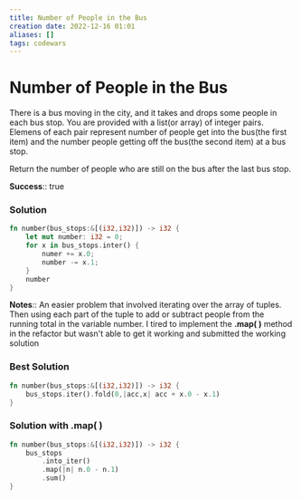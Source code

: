 ```yaml
---
title: Number of People in the Bus
creation date: 2022-12-16 01:01
aliases: []
tags: codewars 
---
```

# Number of People in the Bus
There is a bus moving in the city, and it takes and drops some people in each bus stop. You are provided with a list(or array) of integer pairs. Elemens of each pair represent number of people get into the bus(the first item) and the number people getting off the bus(the second item) at a bus stop.

Return the number of people who are still on the bus after the last bus stop.

**Success**:: true

### Solution
```Rust
fn number(bus_stops:&[(i32,i32)]) -> i32 {
	let mut number: i32 = 0;
	for x in bus_stops.inter() {
		numer += x.0;
		number -= x.1;
	}
	number
}
```

**Notes**:: An easier problem that involved iterating over the array of tuples. Then using each part of the tuple to add or subtract people from the running total in the variable number. I tired to implement the **.map( )** method in the refactor but wasn't able to get it working and submitted the working solution

### Best Solution
```Rust
fn number(bus_stops:&[(i32,i32)]) -> i32 {
	bus_stops.iter().fold(0,|acc,x| acc + x.0 - x.1)
}
```

### Solution with .map( )
```Rust
fn number(bus_stops:&[(i32,i32)]) -> i32 {
	bus_stops
		.into_iter()
		.map(|n| n.0 - n.1)
		.sum()
}
```
